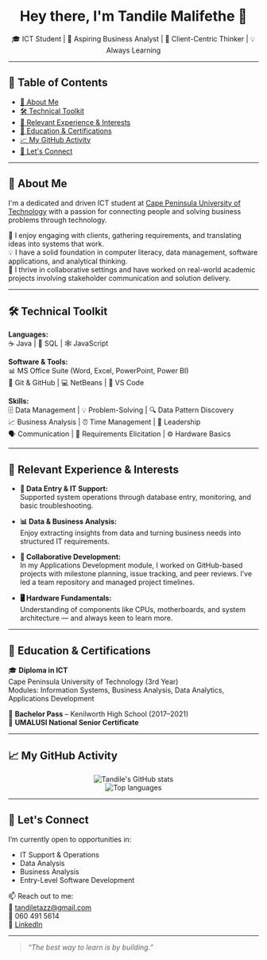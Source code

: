 <h1 align="center">Hey there, I'm Tandile Malifethe 👋</h1>
<p align="center">🎓 ICT Student | 💼 Aspiring Business Analyst | 🤝 Client-Centric Thinker | 💡 Always Learning</p>

---

## 🧭 Table of Contents
- [📌 About Me](#-about-me)
- [🛠 Technical Toolkit](#-technical-toolkit)
- [📂 Relevant Experience & Interests](#-relevant-experience--interests)
- [🧾 Education & Certifications](#-education--certifications)
- [📈 My GitHub Activity](#-my-github-activity)
- [🤝 Let's Connect](#-lets-connect)

---

## 📌 About Me

I'm a dedicated and driven ICT student at [Cape Peninsula University of Technology](https://www.cput.ac.za) with a passion for connecting people and solving business problems through technology.

💬 I enjoy engaging with clients, gathering requirements, and translating ideas into systems that work.  
💡 I have a solid foundation in computer literacy, data management, software applications, and analytical thinking.  
🚀 I thrive in collaborative settings and have worked on real-world academic projects involving stakeholder communication and solution delivery.

---

## 🛠 Technical Toolkit

**Languages:**  
☕ Java | 🐘 SQL | 🕸️ JavaScript

**Software & Tools:**  
📊 MS Office Suite (Word, Excel, PowerPoint, Power BI)  
🐙 Git & GitHub | 💻 NetBeans | 📝 VS Code

**Skills:**  
🗄️ Data Management | 💡 Problem-Solving | 🔍 Data Pattern Discovery  
📈 Business Analysis | ⏰ Time Management | 🌟 Leadership  
🗣️ Communication | 👥 Requirements Elicitation | ⚙️ Hardware Basics

---

## 📂 Relevant Experience & Interests

- **📑 Data Entry & IT Support:**  
  Supported system operations through database entry, monitoring, and basic troubleshooting.

- **📊 Data & Business Analysis:**  
  Enjoy extracting insights from data and turning business needs into structured IT requirements.

- **🧠 Collaborative Development:**  
  In my Applications Development module, I worked on GitHub-based projects with milestone planning, issue tracking, and peer reviews. I’ve led a team repository and managed project timelines.

- **🖥️ Hardware Fundamentals:**  
  Understanding of components like CPUs, motherboards, and system architecture — and always keen to learn more.

---

## 🧾 Education & Certifications

🎓 **Diploma in ICT**  
Cape Peninsula University of Technology (3rd Year)  
Modules: Information Systems, Business Analysis, Data Analytics, Applications Development

🏫 **Bachelor Pass** – Kenilworth High School (2017–2021)  
📜 **UMALUSI National Senior Certificate**

---

## 📈 My GitHub Activity

<p align="center">
  <img src="https://github-readme-stats.vercel.app/api?username=TandileMalifethe&show_icons=true&theme=radical" alt="Tandile's GitHub stats"/>
  <br/>
  <img src="https://github-readme-stats.vercel.app/api/top-langs/?username=TandileMalifethe&layout=compact&theme=radical" alt="Top languages"/>
</p>

---

## 🤝 Let's Connect

I’m currently open to opportunities in:

- IT Support & Operations  
- Data Analysis  
- Business Analysis  
- Entry-Level Software Development

📫 Reach out to me:  
📧 [tandiletazz@gmail.com](mailto:tandiletazz@gmail.com)  
📱 060 491 5614  
🔗 [LinkedIn](https://www.linkedin.com/in/your-link-here) <!-- Replace with your actual profile -->

---

> _“The best way to learn is by building.”_
